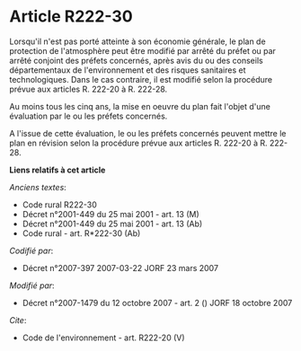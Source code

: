 # Article R222-30

Lorsqu'il n'est pas porté atteinte à son économie générale, le plan de protection de l'atmosphère peut être modifié par
arrêté du préfet ou par arrêté conjoint des préfets concernés, après avis du ou des conseils départementaux de
l'environnement et des risques sanitaires et technologiques. Dans le cas contraire, il est modifié selon la procédure prévue
aux articles R. 222-20 à R. 222-28. 

Au moins tous les cinq ans, la mise en oeuvre du plan fait l'objet d'une évaluation par le ou les préfets concernés. 

A l'issue de cette évaluation, le ou les préfets concernés peuvent mettre le plan en révision selon la procédure prévue aux
articles R. 222-20 à R. 222-28.

**Liens relatifs à cet article**

_Anciens textes_:

  - Code rural R222-30
  - Décret n°2001-449 du 25 mai 2001 - art. 13 (M)
  - Décret n°2001-449 du 25 mai 2001 - art. 13 (Ab)
  - Code rural - art. R*222-30 (Ab)

_Codifié par_:

  - Décret n°2007-397 2007-03-22 JORF 23 mars 2007

_Modifié par_:

  - Décret n°2007-1479 du 12 octobre 2007 - art. 2 () JORF 18 octobre 2007

_Cite_:

  - Code de l'environnement - art. R222-20 (V)

